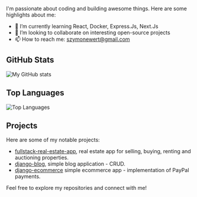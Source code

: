 I'm passionate about coding and building awesome things. Here are some highlights about me:

- 🌱 I’m currently learning React, Docker, Express.Js, Next.Js
- 👯 I’m looking to collaborate on interesting open-source projects
- 📫 How to reach me: [szymonewert@gmail.com](mailto:szymonewert@gmail.com)

## GitHub Stats

![My GitHub stats](https://github-readme-stats.vercel.app/api?username=ewerttrewe&show_icons=true&theme=radical)

## Top Languages

![Top Languages](https://github-readme-stats.vercel.app/api/top-langs/?username=ewerttrewe&layout=compact&theme=radical)

## Projects

Here are some of my notable projects:

- [fullstack-real-estate-app](https://github.com/ewerttrewe/fullstack-real-estate-app), real estate app for selling, buying, renting and auctioning properties.
- [django-blog](https://github.com/ewerttrewe/django-blogapp), simple blog application - CRUD.
- [django-ecommerce](https://github.com/ewerttrewe/django-ecommerce) simple ecommerce app - implementation of PayPal payments.

Feel free to explore my repositories and connect with me!

<!-- Add any additional sections or customizations as per your preference -->
